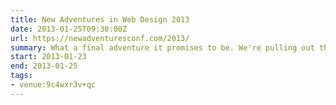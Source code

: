 ```yaml
---
title: New Adventures in Web Design 2013
date: 2013-01-25T09:30:00Z
url: https://newadventuresconf.com/2013/
summary: What a final adventure it promises to be. We're pulling out the stops to make New Adventures 2013 live long in the memory.
start: 2013-01-23
end: 2013-01-25
tags:
- venue:9c4wxr3v+qc
---
```

